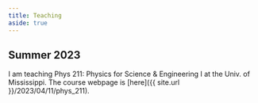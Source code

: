 ```yaml
---
title: Teaching
aside: true
---
```




## Summer 2023

I am teaching Phys 211: Physics for Science & Engineering I at the Univ. of Mississippi. 
The course webpage is [here]({{ site.url }}/2023/04/11/phys_211).
